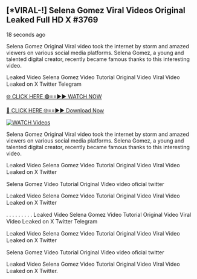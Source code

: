 ## [*VIRAL-!] Selena Gomez Viral Videos Original Leaked Full HD X #3769

18 seconds ago

Selena Gomez Original Viral video took the internet by storm and amazed viewers on various social media platforms. Selena Gomez, a young and talented digital creator, recently became famous thanks to this interesting video.

L𝚎aked Video Selena Gomez Video Tutorial Original Video Viral Video L𝚎aked on X Twitter Telegram

[🌐 CLICK HERE 🟢==►► WATCH NOW](https://russelviper69.blogspot.com/p/viral-tv.html)

[🔴 CLICK HERE 🌐==►► Download Now](https://russelviper69.blogspot.com/p/viral-tv.html)

[![WATCH Videos](https://i.imgur.com/dJHk4Zq.gif)](https://russelviper69.blogspot.com/p/viral-tv.html)

Selena Gomez Original Viral video took the internet by storm and amazed viewers on various social media platforms. Selena Gomez, a young and talented digital creator, recently became famous thanks to this interesting video.

L𝚎aked Video Selena Gomez Video Tutorial Original Video Viral Video L𝚎aked on X Twitter

Selena Gomez Video Tutorial Original Video video oficial twitter

L𝚎aked Video Selena Gomez Video Tutorial Original Video Viral Video L𝚎aked on X Twitter

. . . . . . . . . L𝚎aked Video Selena Gomez Video Tutorial Original Video Viral Video L𝚎aked on X Twitter Telegram

L𝚎aked Video Selena Gomez Video Tutorial Original Video Viral Video L𝚎aked on X Twitter

Selena Gomez Video Tutorial Original Video video oficial twitter

L𝚎aked Video Selena Gomez Video Tutorial Original Video Viral Video L𝚎aked on X Twitter.